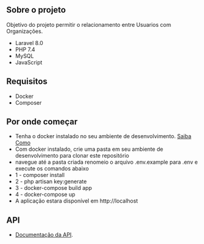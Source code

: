 

## Sobre o projeto

Objetivo do projeto permitir o relacionamento entre Usuarios com Organizações.

- Laravel 8.0
- PHP 7.4
- MySQL
- JavaScript

## Requisitos

- Docker
- Composer

## Por onde começar
- Tenha o docker instalado no seu ambiente de desenvolvimento. [Saiba Como](https://docs.docker.com/engine/install/ubuntu/)
- Com docker instalado, crie uma pasta em seu ambiente de desenvolvimento para clonar este repositório
- navegue até a pasta criada renomeio o arquivo .env.example para .env e execute os comandos abaixo
- 1 - composer install
- 2 - php artisan key:generate
- 3 - docker-compose build app
- 4 - docker-compose up
- A aplicação estara disponível em http://localhost

## API

- [Documentação da API](https://laravel.com/docs/container).

